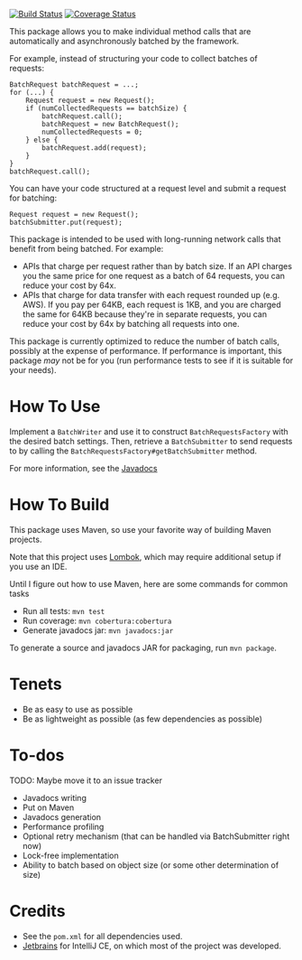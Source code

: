 [![Build Status](https://travis-ci.org/schen42/batchrequests.svg?branch=master)](https://travis-ci.org/schen42/batchrequests)
[![Coverage Status](https://coveralls.io/repos/github/schen42/batchrequests/badge.svg)](https://coveralls.io/github/schen42/batchrequests)

This package allows you to make individual method calls that are automatically and asynchronously batched by the framework.

For example, instead of structuring your code to collect batches of requests:

    BatchRequest batchRequest = ...;
    for (...) {
        Request request = new Request();
        if (numCollectedRequests == batchSize) {
            batchRequest.call();
            batchRequest = new BatchRequest();
            numCollectedRequests = 0;
        } else {
            batchRequest.add(request);
        }
    }
    batchRequest.call();

You can have your code structured at a request level and submit a request for batching:

    Request request = new Request();
    batchSubmitter.put(request);

This package is intended to be used with long-running network calls that benefit from being batched.  For example:
* APIs that charge per request rather than by batch size.  If an API charges you the same price for one request as
a batch of 64 requests, you can reduce your cost by 64x.
* APIs that charge for data transfer with each request rounded up (e.g. AWS).  If you pay per 64KB, each request is 1KB,
and you are charged the same for 64KB because they're in separate requests, you can reduce your cost by 64x by batching
all requests into one.

This package is currently optimized to reduce the number of batch calls, possibly at the expense of performance.
If performance is important, this package *may* not be for you (run performance tests to see if it is suitable for your needs).

# How To Use
Implement a `BatchWriter` and use it to construct `BatchRequestsFactory` with the desired batch settings.
Then, retrieve a `BatchSubmitter` to send requests to by calling the `BatchRequestsFactory#getBatchSubmitter` method.

For more information, see the [Javadocs](https://schen42.github.io/batchrequests/)

# How To Build
This package uses Maven, so use your favorite way of building Maven projects.

Note that this project uses [Lombok](https://projectlombok.org/), which may require additional setup if you use an
IDE.

Until I figure out how to use Maven, here are some commands for common tasks
* Run all tests: `mvn test`
* Run coverage: `mvn cobertura:cobertura`
* Generate javadocs jar: `mvn javadocs:jar`

To generate a source and javadocs JAR for packaging, run `mvn package`.

# Tenets
* Be as easy to use as possible
* Be as lightweight as possible (as few dependencies as possible)

# To-dos
TODO: Maybe move it to an issue tracker
* Javadocs writing
* Put on Maven
* Javadocs generation
* Performance profiling
* Optional retry mechanism (that can be handled via BatchSubmitter right now)
* Lock-free implementation
* Ability to batch based on object size (or some other determination of size)

# Credits
* See the `pom.xml` for all dependencies used.
* [Jetbrains](https://www.jetbrains.com/) for IntelliJ CE, on which most of the project was developed.

